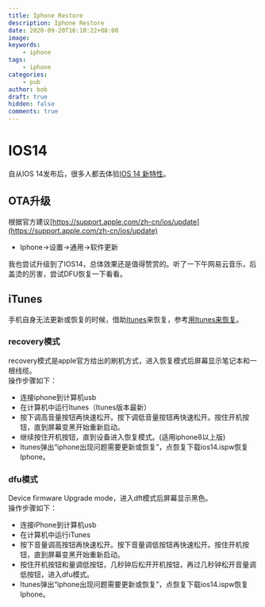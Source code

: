 ```yaml
---
title: Iphone Restore
description: Iphone Restore
date: 2020-09-20T16:10:22+08:00
image: 
keywords: 
    - iphone
tags: 
    - iphone
categories: 
    - pub
author: bob
draft: true
hidden: false
comments: true
---
```


<!--more-->
# IOS14

自从IOS 14发布后，很多人都去体验[IOS 14 新特性](https://www.apple.com.cn/ios/ios-14/features/)。

## OTA升级

根据官方建议[https://support.apple.com/zh-cn/ios/update](https://support.apple.com/zh-cn/ios/update)

* Iphone->设置->通用->软件更新

我也尝试升级到了IOS14，总体效果还是值得赞赏的。听了一下午网易云音乐，后盖烫的厉害，尝试DFU恢复一下看看。

## iTunes

手机自身无法更新或恢复的时候，借助[Itunes](https://www.apple.com/itunes/download/win64)来恢复，参考[用Itunes来恢复](https://support.apple.com/zh-cn/HT201263)。

### recovery模式

recovery模式是apple官方给出的刷机方式，进入恢复模式后屏幕显示笔记本和一根线缆。  
操作步骤如下：

* 连接iphone到计算机usb
* 在计算机中运行Itunes（Itunes版本最新）
* 按下调高音量按钮再快速松开。按下调低音量按钮再快速松开。按住开机按钮，直到屏幕变黑开始重新启动。
* 继续按住开机按钮，直到设备进入恢复模式。(适用iphone8以上版)
* Itunes弹出“iphone出现问题需要更新或恢复”，点恢复下载ios14.ispw恢复Iphone。

### dfu模式

Device firmware Upgrade mode，进入dft模式后屏幕显示黑色。  
操作步骤如下：  

* 连接iPhone到计算机usb
* 在计算机中运行iTunes
* 按下音量调高按钮再快速松开。按下音量调低按钮再快速松开。按住开机按钮，直到屏幕变黑开始重新启动。
* 按住开机按钮和量调低按钮，几秒钟后松开开机按钮，再过几秒钟松开音量调低按钮，进入dfu模式。
* Itunes弹出“iphone出现问题需要更新或恢复”，点恢复下载ios14.ispw恢复Iphone。
